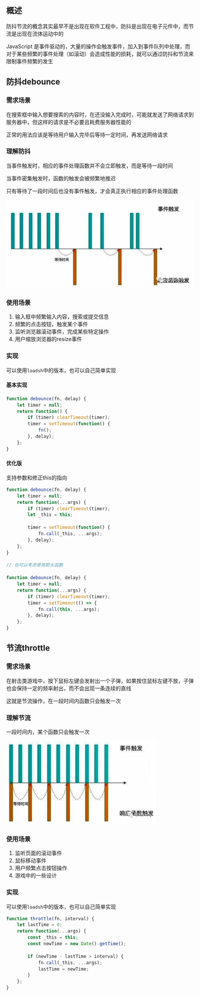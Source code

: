 ## 概述

防抖节流的概念其实最早不是出现在软件工程中，防抖是出现在电子元件中，而节流是出现在流体运动中的

JavaScript 是事件驱动的，大量的操作会触发事件，加入到事件队列中处理，而对于某些频繁的事件处理（如滚动）会造成性能的损耗，就可以通过防抖和节流来限制事件频繁的发生



## 防抖debounce

### 需求场景

在搜索框中输入想要搜索的内容时，在还没输入完成时，可能就发送了网络请求到服务器中，但这样的请求是不必要且耗费服务器性能的

正常的用法应该是等待用户输入完毕后等待一定时间，再发送网络请求

### 理解防抖

当事件触发时，相应的事件处理函数并不会立即触发，而是等待一段时间

当事件密集触发时，函数的触发会被频繁地推迟

只有等待了一段时间后也没有事件触发，才会真正执行相应的事件处理函数

![](./images/image-20201030192710142.png)

### 使用场景

1. 输入框中频繁输入内容，搜索或提交信息
2. 频繁的点击按钮，触发某个事件
3. 监听浏览器滚动事件，完成某些特定操作
4. 用户缩放浏览器的resize事件

### 实现

可以使用`loadsh`中的版本，也可以自己简单实现

#### 基本实现

```js
function debounce(fn, delay) {
    let timer = null;
    return function() {
        if (timer) clearTimeout(timer);
        timer = setTimeout(function() {
            fn();
        }, delay);
    };
}
```

#### 优化版

支持参数和修正this的指向

```js
function debounce(fn, delay) {
    let timer = null;
    return function(...args) {
        if (timer) clearTimeout(timer);
        let _this = this;
        
        timer = setTimeout(function() { 
            fn.call(_this, ...args);
        }, delay);
    };
}

// 也可以考虑使用箭头函数

function debounce(fn, delay) {
    let timer = null;
    return function(...args) {
        if (timer) clearTimeout(timer);
        timer = setTimeout(() => { 
            fn.call(this, ...args);
        }, delay);
    };
}
```



## 节流throttle

### 需求场景

在射击类游戏中，按下鼠标左键会发射出一个子弹，如果按住鼠标左键不放，子弹也会保持一定的频率射出，而不会出现一条连续的直线

这就是节流操作，在一段时间内函数只会触发一次

### 理解节流

一段时间内，某个函数只会触发一次

![](./images/image-20201030193354368.png)

### 使用场景

1. 监听页面的滚动事件
2. 鼠标移动事件
3. 用户频繁点击按钮操作
4. 游戏中的一些设计

### 实现

可以使用`loadsh`中的版本，也可以自己简单实现

```js
function throttle(fn, interval) {
    let lastTime = 0;
    return function(...args) {
        const _this = this;
        const newTime = new Date().getTime();
        
        if (newTime - lastTime > interval) {
            fn.call(_this, ...args);
            lastTime = newTime;
        }
    };
}
```

